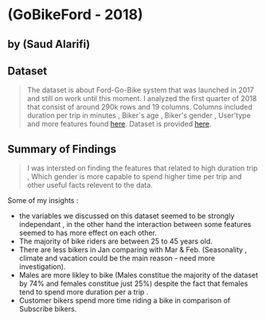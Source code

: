 # (GoBikeFord - 2018)
## by (Saud Alarifi)


## Dataset

> The dataset is about Ford-Go-Bike system that was launched in 2017 and still on work until this moment.
I analyzed the first quarter of 2018 that consist of around 290k rows and 19 columns. Columns included duration per trip in minutes , Biker`s age , Biker's gender , User'type and more features found [here](https://www.lyft.com/bikes/bay-wheels/system-data).
Dataset is provided [here](https://s3.amazonaws.com/fordgobike-data/index.html).



## Summary of Findings

> I was intersted on finding the features that related to high duration trip , Which gender is more capable to spend higher time per trip and other useful facts relevent to the data.

Some of my insights : 
- the variables we discussed on this dataset seemed to be strongly independant , in the other hand the interaction between some features seemed to has more effect on each other.
- The majority of bike riders are between 25 to 45 years old.
- There are less bikers in Jan comparing with Mar & Feb. (Seasonality , climate and vacation could be the main reason - need more investigation).
- Males are more likley to bike (Males constitue the majority of the dataset by 74% and females constitue just 25%) despite  the fact that females tend to spend more duration per a trip .
- Customer bikers spend more time riding a bike in comparison of Subscribe bikers.


